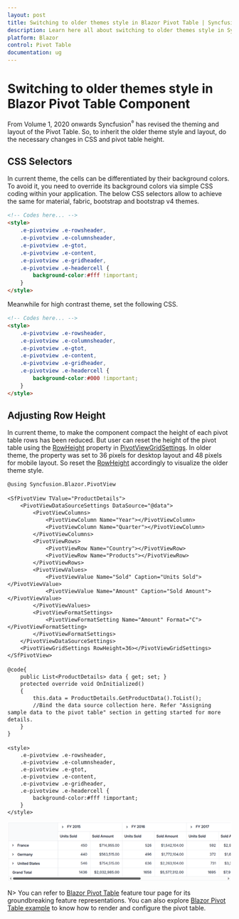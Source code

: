 ```yaml
---
layout: post
title: Switching to older themes style in Blazor Pivot Table | Syncfusion
description: Learn here all about switching to older themes style in Syncfusion Blazor Pivot Table component and more.
platform: Blazor
control: Pivot Table
documentation: ug
---
```


<!-- markdownlint-disable MD012 -->
<!-- markdownlint-disable MD009 -->

# Switching to older themes style in Blazor Pivot Table Component

From Volume 1, 2020 onwards Syncfusion<sup style="font-size:70%">&reg;</sup> has revised the theming and layout of the Pivot Table. So, to inherit the older theme style and layout, do the necessary changes in CSS and pivot table height.

## CSS Selectors

In current theme, the cells can be differentiated by their background colors. To avoid it, you need to override its background colors via simple CSS coding within your application. The below CSS selectors allow to achieve the same for material, fabric, bootstrap and bootstrap v4 themes.

```html      
<!-- Codes here... -->
<style>
    .e-pivotview .e-rowsheader, 
    .e-pivotview .e-columnsheader,
    .e-pivotview .e-gtot,
    .e-pivotview .e-content,
    .e-pivotview .e-gridheader,
    .e-pivotview .e-headercell {
        background-color:#fff !important;
    }
</style>

```

Meanwhile for high contrast theme, set the following CSS.

```html      
<!-- Codes here... -->
<style>
    .e-pivotview .e-rowsheader, 
    .e-pivotview .e-columnsheader,
    .e-pivotview .e-gtot,
    .e-pivotview .e-content,
    .e-pivotview .e-gridheader,
    .e-pivotview .e-headercell {
        background-color:#000 !important;
    }
</style>

```

## Adjusting Row Height

In current theme, to make the component compact the height of each pivot table rows has been reduced. But user can reset the height of the pivot table using the [RowHeight](https://help.syncfusion.com/cr/blazor/Syncfusion.Blazor.PivotView.PivotViewGridSettings.html#Syncfusion_Blazor_PivotView_PivotViewGridSettings_RowHeight) property in [PivotViewGridSettings](https://help.syncfusion.com/cr/blazor/Syncfusion.Blazor.PivotView.PivotViewGridSettings.html). In older theme, the property was set to 36 pixels for desktop layout and 48 pixels for mobile layout. So reset the [RowHeight](https://help.syncfusion.com/cr/blazor/Syncfusion.Blazor.PivotView.PivotViewGridSettings.html#Syncfusion_Blazor_PivotView_PivotViewGridSettings_RowHeight) accordingly to visualize the older theme style.

```cshtml
@using Syncfusion.Blazor.PivotView

<SfPivotView TValue="ProductDetails">
    <PivotViewDataSourceSettings DataSource="@data">
        <PivotViewColumns>
            <PivotViewColumn Name="Year"></PivotViewColumn>
            <PivotViewColumn Name="Quarter"></PivotViewColumn>
        </PivotViewColumns>
        <PivotViewRows>
            <PivotViewRow Name="Country"></PivotViewRow>
            <PivotViewRow Name="Products"></PivotViewRow>
        </PivotViewRows>
        <PivotViewValues>
            <PivotViewValue Name="Sold" Caption="Units Sold"></PivotViewValue>
            <PivotViewValue Name="Amount" Caption="Sold Amount"></PivotViewValue>
        </PivotViewValues>
        <PivotViewFormatSettings>
            <PivotViewFormatSetting Name="Amount" Format="C"></PivotViewFormatSetting>
        </PivotViewFormatSettings>
    </PivotViewDataSourceSettings>
    <PivotViewGridSettings RowHeight=36></PivotViewGridSettings>
</SfPivotView>

@code{
    public List<ProductDetails> data { get; set; }
    protected override void OnInitialized()
    {
        this.data = ProductDetails.GetProductData().ToList();
        //Bind the data source collection here. Refer "Assigning sample data to the pivot table" section in getting started for more details.
    }
}

<style>
    .e-pivotview .e-rowsheader, 
    .e-pivotview .e-columnsheader,
    .e-pivotview .e-gtot,
    .e-pivotview .e-content,
    .e-pivotview .e-gridheader,
    .e-pivotview .e-headercell {
        background-color:#fff !important;
    }
</style>

```

![Switching Older Themes to Blazor PivotTable](images/blazor-pivottable-with-old-theme.png)

N> You can refer to [Blazor Pivot Table](https://www.syncfusion.com/blazor-components/blazor-pivot-table) feature tour page for its groundbreaking feature representations. You can also explore [Blazor Pivot Table example](https://blazor.syncfusion.com/demos/pivot-table/default-functionalities?theme=bootstrap4) to know how to render and configure the pivot table.